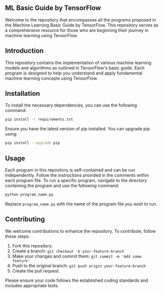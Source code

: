 ## ML Basic Guide by TensorFlow

Welcome to the repository that encompasses all the programs proposed in the Machine Learning Basic Guide by TensorFlow. This repository serves as a comprehensive resource for those who are beginning their journey in machine learning using TensorFlow.

## Introduction

This repository contains the implementation of various machine learning models and algorithms as outlined in TensorFlow's basic guide. Each program is designed to help you understand and apply fundamental machine learning concepts using TensorFlow.

## Installation

To install the necessary dependencies, you can use the following command:

```bash
pip install -r requirements.txt
```

Ensure you have the latest version of pip installed. You can upgrade pip using:

```bash
pip install --upgrade pip
```

## Usage

Each program in this repository is self-contained and can be run independently. Follow the instructions provided in the comments within each program file. To run a specific program, navigate to the directory containing the program and use the following command:

```bash
python program_name.py
```

Replace `program_name.py` with the name of the program file you wish to run.

## Contributing

We welcome contributions to enhance the repository. To contribute, follow these steps:

1. Fork this repository.
2. Create a branch: `git checkout -b your-feature-branch`
3. Make your changes and commit them: `git commit -m 'Add some feature'`
4. Push to the original branch: `git push origin your-feature-branch`
5. Create the pull request.

Please ensure your code follows the established coding standards and includes appropriate tests.